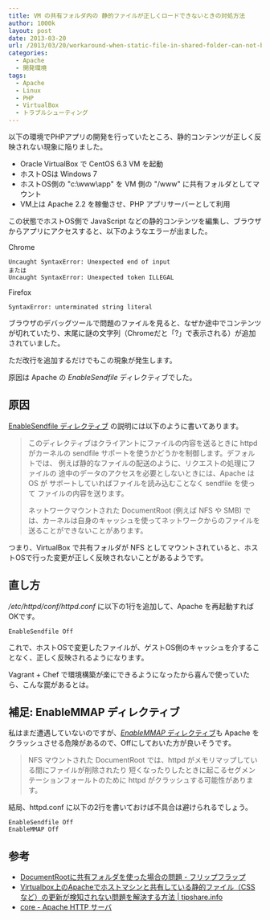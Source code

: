 ```yaml
---
title: VM の共有フォルダ内の 静的ファイルが正しくロードできないときの対処方法
author: 1000k
layout: post
date: 2013-03-20
url: /2013/03/20/workaround-when-static-file-in-shared-folder-can-not-be-loaded-correctly/
categories:
  - Apache
  - 開発環境
tags:
  - Apache
  - Linux
  - PHP
  - VirtualBox
  - トラブルシューティング
---
```

以下の環境でPHPアプリの開発を行っていたところ、静的コンテンツが正しく反映されない現象に陥りました。

  * Oracle VirtualBox で CentOS 6.3 VM を起動
  * ホストOSは Windows 7
  * ホストOS側の "c:\www\app" を VM 側の "/www" に共有フォルダとしてマウント
  * VM上は Apache 2.2 を稼働させ、PHP アプリサーバーとして利用

この状態でホストOS側で JavaScript などの静的コンテンツを編集し、ブラウザからアプリにアクセスすると、以下のようなエラーが出ました。

Chrome

```
Uncaught SyntaxError: Unexpected end of input
または
Uncaught SyntaxError: Unexpected token ILLEGAL
```


Firefox

```
SyntaxError: unterminated string literal
```


ブラウザのデバッグツールで問題のファイルを見ると、なぜか途中でコンテンツが切れていたり、末尾に謎の文字列（Chromeだと「?」で表示される）が追加されていました。

ただ改行を追加するだけでもこの現象が発生します。

原因は Apache の _EnableSendfile_ ディレクティブでした。

<!--more-->

## 原因

[EnableSendfile ディレクティブ](http://httpd.apache.org/docs/2.2/ja/mod/core.html#enablesendfile) の説明には以下のように書いてあります。

> このディレクティブはクライアントにファイルの内容を送るときに httpd がカーネルの sendfile サポートを使うかどうかを制御します。デフォルトでは、 例えば静的なファイルの配送のように、リクエストの処理にファイルの 途中のデータのアクセスを必要としないときには、Apache は OS が サポートしていればファイルを読み込むことなく sendfile を使って ファイルの内容を送ります。
>
> ネットワークマウントされた DocumentRoot (例えば NFS や SMB) では、カーネルは自身のキャッシュを使ってネットワークからのファイルを 送ることができないことがあります。

つまり、VirtualBox で共有フォルダが NFS としてマウントされていると、ホストOSで行った変更が正しく反映されないことがあるようです。

## 直し方

_/etc/httpd/conf/httpd.conf_ に以下の1行を追加して、Apache を再起動すればOKです。

```
EnableSendfile Off
```


これで、ホストOSで変更したファイルが、ゲストOS側のキャッシュを介することなく、正しく反映されるようになります。

Vagrant + Chef で環境構築が楽にできるようになったから喜んで使っていたら、こんな罠があるとは。

## 補足: EnableMMAP ディレクティブ

私はまだ遭遇していないのですが、[<em>EnableMMAP</em> ディレクティブ](http://httpd.apache.org/docs/2.2/ja/mod/core.html#enablemmap)も Apache をクラッシュさせる危険があるので、Offにしておいた方が良いそうです。

> NFS マウントされた DocumentRoot では、httpd がメモリマップしている間にファイルが削除されたり 短くなったりしたときに起こるセグメンテーションフォールトのために httpd がクラッシュする可能性があります。

結局、httpd.conf に以下の2行を書いておけば不具合は避けられるでしょう。

```
EnableSendfile Off
EnableMMAP Off
```


## 参考

  * [DocumentRootに共有フォルダを使った場合の問題 - フリップフラップ](http://blog.flup.jp/2009/04/06/problem_of_using_shared_folder_to_document_root/)
  * [Virtualbox上のApacheでホストマシンと共有している静的ファイル（CSSなど）の更新が検知されない問題を解決する方法 | tipshare.info](http://tipshare.info/view/4f3481ee4b21227814000001)
  * [core - Apache HTTP サーバ](http://httpd.apache.org/docs/2.2/ja/mod/core.html#enablemmap)